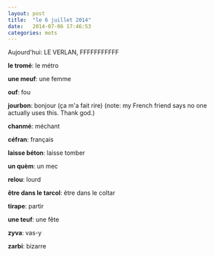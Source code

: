 ```yaml
---
layout: post
title:  "le 6 juillet 2014"
date:   2014-07-06 17:46:53
categories: mots
---
```


Aujourd'hui: LE VERLAN, FFFFFFFFFFF 

**le tromé**: le métro

**une meuf**: une femme

**ouf**: fou

**jourbon**: bonjour (ça m'a fait rire) (note: my French friend says no one actually uses this. Thank god.)

**chanmé**: méchant

**céfran**: français

**laisse béton**: laisse tomber

**un quèm**: un mec

**relou**: lourd

**être dans le tarcol**: être dans le coltar

**tirape**: partir

**une teuf**: une fête

**zyva**: vas-y

**zarbi**: bizarre
